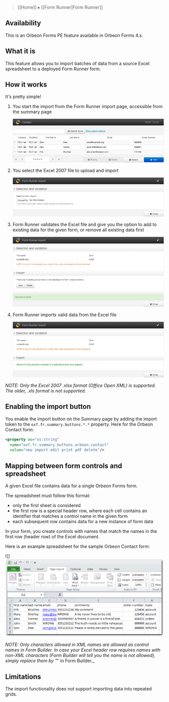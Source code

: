 > [[Home]] ▸ [[Form Runner|Form Runner]]

## Availability

This is an Orbeon Forms PE feature available in Orbeon Forms 4.x.

## What it is

This feature allows you to import batches of data from a source Excel spreadsheet to a deployed Form Runner form.

## How it works

It's pretty simple!

1. You start the import from the Form Runner import page, accessible from the summary page

    ![](../images/excel-import-summary.png)

2. You select the Excel 2007 file to upload and import

    ![](../images/excel-import-select.png)

3. Form Runner validates the Excel file and give you the option to add to existing data for the given form, or remove all existing data first

    ![](../images/excel-import-validate.png)

4. Form Runner imports valid data from the Excel file

    ![](../images/excel-import-import.png)

_NOTE: Only the Excel 2007 .xlsx format (Office Open XML) is supported. The older, .xls format is not supported._

## Enabling the import button

You enable the import button on the Summary page by adding the import token to the `oxf.fr.summary.buttons.*.*` property. Here for the Orbeon Contact form:

```xml
<property as="xs:string"
  name="oxf.fr.summary.buttons.orbeon.contact"
  value="new import edit print pdf delete"/>
```

## Mapping between form controls and spreadsheet

A given Excel file contains data for a single Orbeon Forms form.

The spreadsheet must follow this format:

- only the first sheet is considered
- the first row is a special header row, where each cell contains an identifier that matches a control name in the given form
- each subsequent row contains data for a new instance of form data

In your form, you create controls with names that match the names in the first row (header row) of the Excel document.

Here is an example spreadsheet for the sample Orbeon Contact form:

![]![](../images/excel-import-sheet.png)

_NOTE: Only characters allowed in XML names are allowed as control names in Form Builder. In case your Excel header row requires names with non-XML characters (Form Builder will tell you the name is not allowed), simply replace them by "_" in Form Builder._

## Limitations

The import functionality does not support importing data into repeated grids.
